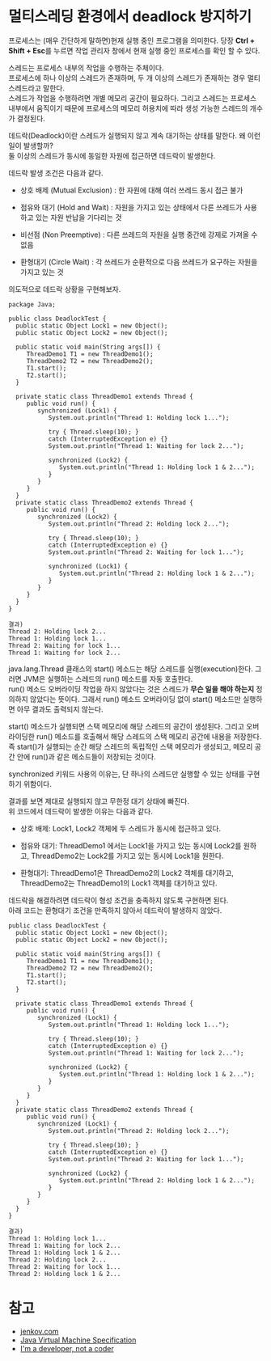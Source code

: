 # 멀티스레딩 환경에서 deadlock 방지하기

프로세스는 (매우 간단하게 말하면)현재 실행 중인 프로그램을 의미한다. 당장 **Ctrl + Shift + Esc**를 누르면 작업 관리자 창에서 현재 실행 중인 프로세스를 확인 할 수 있다.   

스레드는 프로세스 내부의 작업을 수행하는 주체이다.  
프로세스에 하나 이상의 스레드가 존재하며, 두 개 이상의 스레드가 존재하는 경우 멀티 스레드라고 말한다.  
스레드가 작업을 수행하려면 개별 메모리 공간이 필요하다. 그리고 스레드는 프로세스 내부에서 움직이기 때문에 프로세스의 메모리 허용치에 따라 생성 가능한 스레드의 개수가 결정된다. 

데드락(Deadlock)이란 스레드가 실행되지 않고 계속 대기하는 상태를 말한다. 왜 이런 일이 발생할까?  
둘 이상의 스레드가 동시에 동일한 자원에 접근하면 데드락이 발생한다. 

데드락 발생 조건은 다음과 같다.

- 상호 배제 (Mutual Exclusion) : 한 자원에 대해 여러 쓰레드 동시 접근 불가

- 점유와 대기 (Hold and Wait) : 자원을 가지고 있는 상태에서 다른 쓰레드가 사용하고 있는 자원 반납을 기다리는 것

- 비선점 (Non Preemptive) : 다른 쓰레드의 자원을 실행 중간에 강제로 가져올 수 없음

- 환형대기 (Circle Wait) : 각 쓰레드가 순환적으로 다음 쓰레드가 요구하는 자원을 가지고 있는 것

의도적으로 데드락 상황을 구현해보자.

```
package Java;

public class DeadlockTest {
  public static Object Lock1 = new Object();
  public static Object Lock2 = new Object();
  
  public static void main(String args[]) {
     ThreadDemo1 T1 = new ThreadDemo1();
     ThreadDemo2 T2 = new ThreadDemo2();
     T1.start();
     T2.start();
  }
  
  private static class ThreadDemo1 extends Thread {
     public void run() {
        synchronized (Lock1) {
           System.out.println("Thread 1: Holding lock 1...");
           
           try { Thread.sleep(10); }
           catch (InterruptedException e) {}
           System.out.println("Thread 1: Waiting for lock 2...");
           
           synchronized (Lock2) {
              System.out.println("Thread 1: Holding lock 1 & 2...");
           }
        }
     }
  }
  private static class ThreadDemo2 extends Thread {
     public void run() {
        synchronized (Lock2) {
           System.out.println("Thread 2: Holding lock 2...");
           
           try { Thread.sleep(10); }
           catch (InterruptedException e) {}
           System.out.println("Thread 2: Waiting for lock 1...");
           
           synchronized (Lock1) {
              System.out.println("Thread 2: Holding lock 1 & 2...");
           }
        }
     }
  } 
}

결과)
Thread 2: Holding lock 2...
Thread 1: Holding lock 1...
Thread 2: Waiting for lock 1...
Thread 1: Waiting for lock 2...
```

java.lang.Thread 클래스의 start() 메소드는 해당 스레드를 실행(execution)한다. 그러면 JVM은 실행하는 스레드의 run() 메소드를 자동 호출한다.   
run() 메소드 오버라이딩 작업을 하지 않았다는 것은 스레드가 **무슨 일을 해야 하는지** 정의하지 않았다는 뜻이다. 그래서 run() 메소드 오버라이딩 없이 start() 메소드만 실행하면 아무 결과도 출력되지 않는다.

start() 메소드가 실행되면 스택 메모리에 해당 스레드의 공간이 생성된다. 그리고 오버라이딩한 run() 메소드를 호출해서 해당 스레드의 스택 메모리 공간에 내용을 저장한다. 즉 start()가 실행되는 순간 해당 스레드의 독립적인 스택 메모리가 생성되고, 메모리 공간 안에 run()과 같은 메소드들이 저장되는 것이다.  

synchronized 키워드 사용의 이유는, 단 하나의 스레드만 실행할 수 있는 상태를 구현하기 위함이다.  

결과를 보면 제대로 실행되지 않고 무한정 대기 상태에 빠진다.  
위 코드에서 데드락이 발생한 이유는 다음과 같다.

- 상호 배제: Lock1, Lock2 객체에 두 스레드가 동시에 접근하고 있다.

- 점유와 대기: ThreadDemo1 에서는 Lock1을 가지고 있는 동시에 Lock2를 원하고, ThreadDemo2는 Lock2를 가지고 있는 동시에 Lock1을 원한다. 
- 환형대기: ThreadDemo1은 ThreadDemo2의 Lock2 객체를 대기하고, ThreadDemo2는 ThreadDemo1의 Lock1 객체를 대기하고 있다.

데드락을 해결하려면 데드락이 형성 조건을 충족하지 않도록 구현하면 된다.  
아래 코드는 환형대기 조건을 만족하지 않아서 데드락이 발생하지 않았다.

```
public class DeadlockTest {
  public static Object Lock1 = new Object();
  public static Object Lock2 = new Object();
  
  public static void main(String args[]) {
     ThreadDemo1 T1 = new ThreadDemo1();
     ThreadDemo2 T2 = new ThreadDemo2();
     T1.start();
     T2.start();
  }
  
  private static class ThreadDemo1 extends Thread {
     public void run() {
        synchronized (Lock1) {
           System.out.println("Thread 1: Holding lock 1...");
           
           try { Thread.sleep(10); }
           catch (InterruptedException e) {}
           System.out.println("Thread 1: Waiting for lock 2...");
           
           synchronized (Lock2) {
              System.out.println("Thread 1: Holding lock 1 & 2...");
           }
        }
     }
  }
  private static class ThreadDemo2 extends Thread {
     public void run() {
        synchronized (Lock1) {
           System.out.println("Thread 2: Holding lock 2...");
           
           try { Thread.sleep(10); }
           catch (InterruptedException e) {}
           System.out.println("Thread 2: Waiting for lock 1...");
           
           synchronized (Lock2) {
              System.out.println("Thread 2: Holding lock 1 & 2...");
           }
        }
     }
  } 
}

결과)
Thread 1: Holding lock 1...
Thread 1: Waiting for lock 2...
Thread 1: Holding lock 1 & 2...
Thread 2: Holding lock 2...
Thread 2: Waiting for lock 1...
Thread 2: Holding lock 1 & 2...
```

# 참고
* [jenkov.com](https://jenkov.com/tutorials/java-concurrency/creating-and-starting-threads.html)
* [Java Virtual Machine Specification](https://docs.oracle.com/javase/specs/jvms/se7/html/jvms-2.html#jvms-2.5.2)
* [I'm a developer, not a coder](https://math-coding.tistory.com/175)